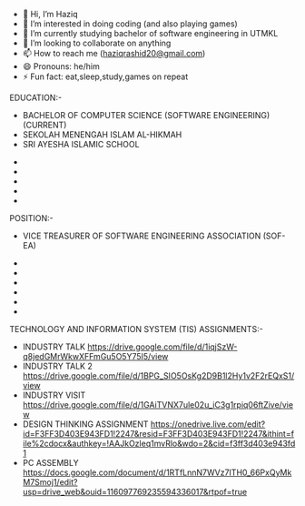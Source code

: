 - 👋 Hi, I’m Haziq
- 👀 I’m interested in doing coding (and also playing games)
- 🌱 I’m currently studying bachelor of software engineering in UTMKL
- 💞️ I’m looking to collaborate on anything
- 📫 How to reach me (haziqrashid20@gmail.com)
- 😄 Pronouns: he/him
- ⚡ Fun fact: eat,sleep,study,games on repeat


EDUCATION:-

* BACHELOR OF COMPUTER SCIENCE (SOFTWARE ENGINEERING) (CURRENT)
* SEKOLAH MENENGAH ISLAM AL-HIKMAH
* SRI AYESHA ISLAMIC SCHOOL

-
-
-
-
-

  POSITION:-

* VICE TREASURER OF SOFTWARE ENGINEERING ASSOCIATION (SOF-EA)


-
-
-
-
-
-

TECHNOLOGY AND INFORMATION SYSTEM (TIS) ASSIGNMENTS:-

* INDUSTRY TALK https://drive.google.com/file/d/1iqjSzW-q8jedGMrWkwXFFmGu5O5Y75I5/view
* INDUSTRY TALK 2 https://drive.google.com/file/d/1BPG_SIO5OsKg2D9B1l2Hy1v2F2rEQxS1/view
* INDUSTRY VISIT https://drive.google.com/file/d/1GAiTVNX7ule02u_iC3g1rpiq06ftZive/view
* DESIGN THINKING ASSIGNMENT https://onedrive.live.com/edit?id=F3FF3D403E943FD1!2247&resid=F3FF3D403E943FD1!2247&ithint=file%2cdocx&authkey=!AAJkOzleq1mvRlo&wdo=2&cid=f3ff3d403e943fd1
* PC ASSEMBLY https://docs.google.com/document/d/1RTfLnnN7WVz7ITH0_66PxQyMkM7Smoj1/edit?usp=drive_web&ouid=116097769235594336017&rtpof=true
  





<!---
Akicwan/Akicwan is a ✨ special ✨ repository because its `README.md` (this file) appears on your GitHub profile.
You can click the Preview link to take a look at your changes.
--->
